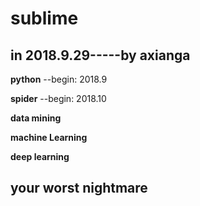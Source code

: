 
# sublime 


in 2018.9.29-----by axianga
-------------------------


**python**  --begin: 2018.9

**spider**  --begin: 2018.10                     

**data mining**

**machine Learning**

**deep learning**


your worst nightmare
------------------------

 
